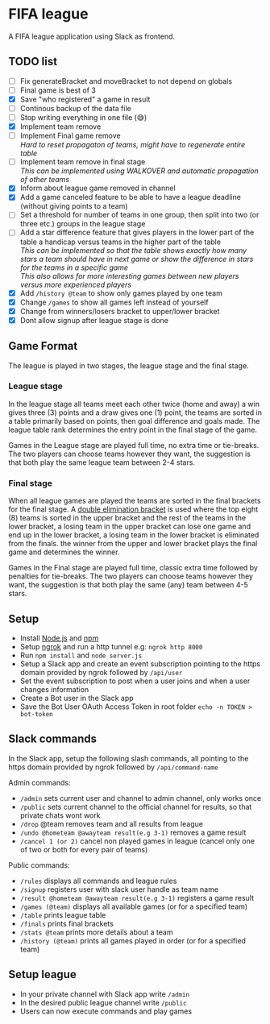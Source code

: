 # FIFA league
A FIFA league application using Slack as frontend.

## TODO list
- [ ] Fix generateBracket and moveBracket to not depend on globals
- [ ] Final game is best of 3
- [x] Save "who registered" a game in result
- [ ] Continous backup of the data file
- [ ] Stop writing everything in one file (:sweat_smile:)
- [x] Implement team remove
- [ ] Implement Final game remove <br> _Hard to reset propagaton of teams, might have to regenerate entire table_
- [ ] Implement team remove in final stage <br> _This can be implemented using WALKOVER and automatic propagation of other teams_
- [x] Inform about league game removed in channel
- [x] Add a game canceled feature to be able to have a league deadline (without giving points to a team)
- [ ] Set a threshold for number of teams in one group, then split into two (or three etc.) groups in the league stage
- [ ] Add a star difference feature that gives players in the lower part of the table a handicap versus teams in the higher part of the table <br>_This can be implemented so that the table shows exactly how many stars a team should have in next game or show the difference in stars for the teams in a specific game_ <br>_This also allows for more interesting games between new players versus more experienced players_
- [x] Add `/history @team` to show only games played by one team
- [x] Change `/games` to show all games left instead of yourself
- [x] Change from winners/losers bracket to upper/lower bracket
- [x] Dont allow signup after league stage is done

## Game Format
The league is played in two stages, the league stage and the final stage.

### League stage
In the league stage all teams meet each other twice (home and away) a win gives three (3) points and a draw gives one (1) point, the teams are sorted in a table primarily based on points, then goal difference and goals made. The league table rank determines the entry point in the final stage of the game.

Games in the League stage are played full time, no extra time or tie-breaks. The two players can choose teams however they want, the suggestion is that both play the same league team between 2-4 stars.

### Final stage
When all league games are played the teams are sorted in the final brackets for the final stage. A [double elimination bracket](https://en.wikipedia.org/wiki/Double-elimination_tournament) is used where the top eight (8) teams is sorted in the upper bracket and the rest of the teams in the lower bracket, a losing team in the upper bracket can lose one game and end up in the lower bracket, a losing team in the lower bracket is eliminated from the finals. the winner from the upper and lower bracket plays the final game and determines the winner.

Games in the Final stage are played full time, classic extra time followed by penalties for tie-breaks. The two players can choose teams however they want, the suggestion is that both play the same (any) team between 4-5 stars.

## Setup
- Install [Node.js](https://nodejs.org/) and [npm](https://www.npmjs.com/)
- Setup [ngrok](https://ngrok.com/) and run a http tunnel e.g: `ngrok http 8000`
- Run `npm install` and `node server.js`
- Setup a Slack app and create an event subscription pointing to the https domain provided by ngrok followed by `/api/user`
- Set the event subscription to post when a user joins and when a user changes information
- Create a Bot user in the Slack app
- Save the Bot User OAuth Access Token in root folder `echo -n TOKEN > bot-token`

## Slack commands
In the Slack app, setup the following slash commands, all pointing to the https domain provided by ngrok followed by `/api/command-name`

Admin commands:
- `/admin` sets current user and channel to admin channel, only works once
- `/public` sets current channel to the official channel for results, so that private chats wont work
- `/drop` @team removes team and all results from league
- `/undo @hometeam @awayteam result(e.g 3-1)` removes a game result
- `/cancel 1 (or 2)` cancel non played games in league (cancel only one of two or both for every pair of teams)

Public commands:
- `/rules` displays all commands and league rules
- `/signup` registers user with slack user handle as team name
- `/result @hometeam @awayteam result(e.g 3-1)` registers a game result
- `/games (@team)` displays all available games (or for a specified team)
- `/table` prints league table
- `/finals` prints final brackets
- `/stats @team` prints more details about a team
- `/history (@team)` prints all games played in order (or for a specified team)

## Setup league
- In your private channel with Slack app write `/admin`
- In the desired public league channel write `/public`
- Users can now execute commands and play games